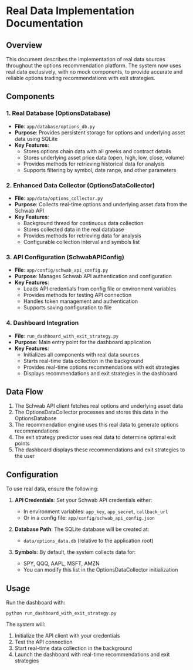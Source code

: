 # Real Data Implementation Documentation

## Overview
This document describes the implementation of real data sources throughout the options recommendation platform. The system now uses real data exclusively, with no mock components, to provide accurate and reliable options trading recommendations with exit strategies.

## Components

### 1. Real Database (OptionsDatabase)
- **File**: `app/database/options_db.py`
- **Purpose**: Provides persistent storage for options and underlying asset data using SQLite
- **Key Features**:
  - Stores options chain data with all greeks and contract details
  - Stores underlying asset price data (open, high, low, close, volume)
  - Provides methods for retrieving historical data for analysis
  - Supports filtering by symbol, date range, and other parameters

### 2. Enhanced Data Collector (OptionsDataCollector)
- **File**: `app/data/options_collector.py`
- **Purpose**: Collects real-time options and underlying asset data from the Schwab API
- **Key Features**:
  - Background thread for continuous data collection
  - Stores collected data in the real database
  - Provides methods for retrieving data for analysis
  - Configurable collection interval and symbols list

### 3. API Configuration (SchwabAPIConfig)
- **File**: `app/config/schwab_api_config.py`
- **Purpose**: Manages Schwab API authentication and configuration
- **Key Features**:
  - Loads API credentials from config file or environment variables
  - Provides methods for testing API connection
  - Handles token management and authentication
  - Supports saving configuration to file

### 4. Dashboard Integration
- **File**: `run_dashboard_with_exit_strategy.py`
- **Purpose**: Main entry point for the dashboard application
- **Key Features**:
  - Initializes all components with real data sources
  - Starts real-time data collection in the background
  - Provides real-time options recommendations with exit strategies
  - Displays recommendations and exit strategies in the dashboard

## Data Flow
1. The Schwab API client fetches real options and underlying asset data
2. The OptionsDataCollector processes and stores this data in the OptionsDatabase
3. The recommendation engine uses this real data to generate options recommendations
4. The exit strategy predictor uses real data to determine optimal exit points
5. The dashboard displays these recommendations and exit strategies to the user

## Configuration
To use real data, ensure the following:

1. **API Credentials**: Set your Schwab API credentials either:
   - In environment variables: `app_key`, `app_secret`, `callback_url`
   - Or in a config file: `app/config/schwab_api_config.json`

2. **Database Path**: The SQLite database will be created at:
   - `data/options_data.db` (relative to the application root)

3. **Symbols**: By default, the system collects data for:
   - SPY, QQQ, AAPL, MSFT, AMZN
   - You can modify this list in the OptionsDataCollector initialization

## Usage
Run the dashboard with:
```
python run_dashboard_with_exit_strategy.py
```

The system will:
1. Initialize the API client with your credentials
2. Test the API connection
3. Start real-time data collection in the background
4. Launch the dashboard with real-time recommendations and exit strategies
